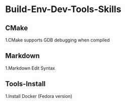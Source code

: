 # Build-Env-Dev-Tools-Skills

## CMake

1.CMake supports GDB debugging when compiled

## Markdown

1.Markdown Edit Syntax


## Tools-Install

1.Install Docker (Fedora version)

